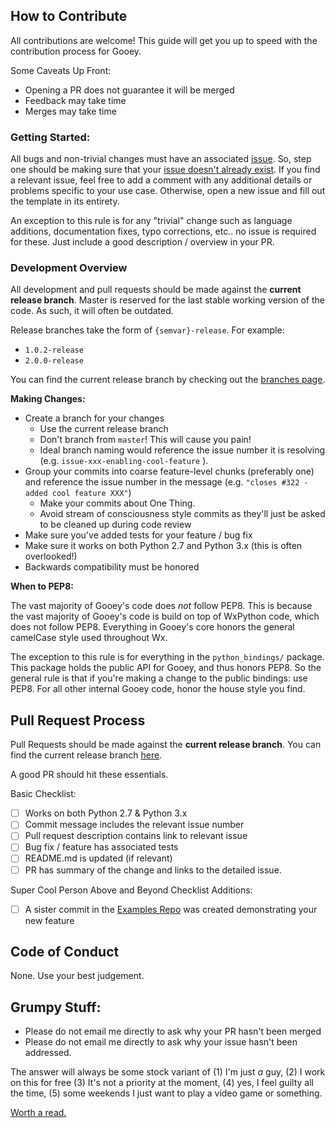 
## How to Contribute 

All contributions are welcome! This guide will get you up to speed with the contribution process for Gooey. 


Some Caveats Up Front: 

* Opening a PR does not guarantee it will be merged 
* Feedback may take time
* Merges may take time 


### Getting Started: 

All bugs and non-trivial changes must have an associated [issue](https://github.com/chriskiehl/Gooey/issues/new). So, step one should be making sure that your [issue doesn't already exist](https://github.com/chriskiehl/Gooey/issues?utf8=%E2%9C%93&q=is%3Aissue). If you find a relevant issue, feel free to add a comment with any additional details or problems specific to your use case. Otherwise, open a new issue and fill out the template in its entirety. 

An exception to this rule is for any "trivial" change such as language additions, documentation fixes, typo corrections, etc.. no issue is required for these. Just include a good description / overview in your PR. 

  
### Development Overview

All development and pull requests should be made against the **current release branch**. Master is reserved for the last stable working version of the code. As such, it will often be outdated.

Release branches take the form of `{semvar}-release`. For example:

* `1.0.2-release`  
* `2.0.0-release` 

You can find the current release branch by checking out the [branches page](https://github.com/chriskiehl/Gooey/branches). 

**Making Changes:**

* Create a branch for your changes
	* Use the current release branch
	* Don't branch from `master`! This will cause you pain! 
	* Ideal branch naming would reference the issue number it is resolving (e.g. `issue-xxx-enabling-cool-feature` ). 
* Group your commits into coarse feature-level chunks (preferably one) and reference the issue number in the message (e.g. `"closes #322 - added cool feature XXX"`)
	* Make your commits about One Thing. 
	* Avoid stream of consciousness style commits as they'll just be asked to be cleaned up during code review
* Make sure you've added tests for your feature / bug fix
* Make sure it works on both Python 2.7 and Python 3.x (this is often overlooked!) 
* Backwards compatibility must be honored 

**When to PEP8:**

The vast majority of Gooey's code does _not_ follow PEP8. This is because the vast majority of Gooey's code is build on top of WxPython code, which does not follow PEP8. Everything in Gooey's core honors the general camelCase style used throughout Wx. 

The exception to this rule is for everything in the `python_bindings/` package. This package holds the public API for Gooey, and thus honors PEP8. So the general rule is that if you're making a change to the public bindings: use PEP8. For all other internal Gooey code, honor the house style you find. 



## Pull Request Process

Pull Requests should be made against the **current release branch**. You can find the current release branch [here](https://github.com/chriskiehl/Gooey/branches).

A good PR should hit these essentials.

Basic Checklist: 
 - [ ] Works on both Python 2.7 & Python 3.x 
 - [ ] Commit message includes the relevant issue number
 - [ ] Pull request description contains link to relevant issue
 - [ ] Bug fix / feature has associated tests
 - [ ] README.md is updated (if relevant)
 - [ ] PR has summary of the change and links to the detailed issue.  

Super Cool Person Above and Beyond Checklist Additions:
 - [ ] A sister commit in the [Examples Repo](https://github.com/chriskiehl/GooeyExamples) was created demonstrating your new feature 










## Code of Conduct

None. Use your best judgement. 



## Grumpy Stuff:

* Please do not email me directly to ask why your PR hasn't been merged 
* Please do not email me directly to ask why your issue hasn't been addressed. 

The answer will always be some stock variant of (1) I'm just _a_ guy, (2) I work on this for free (3) It's not a priority at the moment, (4) yes, I feel guilty all the time, (5) some weekends I just want to play a video game or something. 

[Worth a read.](https://gist.github.com/richhickey/1563cddea1002958f96e7ba9519972d9)



